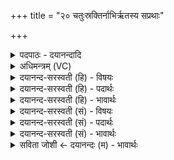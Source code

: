 +++
title = "२० चतुःस्रक्तिर्नाभिर्ऋतस्य सप्रथाः"

+++
<details><summary>पदपाठः - दयानन्दादि</summary>

चतुः॑स्रक्ति॒रिति॒ चतुः॑ऽस्रक्तिः। नाभिः॑। ऋ॒तस्य॑। स॒प्रथा॒ इति॑ स॒ऽप्रथाः॑। सः। नः॒। वि॒श्वायु॒रिति॑ वि॒श्वऽआ॑युः। स॒प्रथा॒ इति॑ स॒ऽप्रथाः॑। सः। नः॒। स॒र्वायु॒रिति॑ स॒र्वऽआ॑युः। स॒प्रथा॒ इति॑ स॒ऽप्रथाः॑। अप॑। द्वेषः॑। अप॑। ह्वरः॑। अ॒न्यव्र॑त॒स्येत्य॒न्यऽव्र॑तस्य। स॒श्चि॒म॒। २०।
</details>

<details><summary>अधिमन्त्रम् (VC)</summary>

- यज्ञो देवता
- दीर्घतमा ऋषिः
- निचृत्त्रिष्टुप्
- धैवतः
</details>

<details><summary>दयानन्द-सरस्वती (हि) - विषयः</summary>

फिर मनुष्य क्या करें, इस विषय को अगले मन्त्र में कहा है ॥
</details>

<details><summary>दयानन्द-सरस्वती (हि) - पदार्थः</summary>

पदार्थान्वयभाषाः -  हे मनुष्यो ! जैसे (चतुःस्रक्तिः) चार कोनेवाली (नाभिः) नाभि मध्य मार्ग के तुल्य निष्पक्ष (सप्रथाः) विस्तार के साथ वर्त्तमान सत्यपुरुष (अन्यव्रतस्य) दूसरे सब जगत् की रक्षा करने के स्वभाववाले (ऋतस्य) सत्यस्वरूप परमात्मा की सेवा करता (सः) वह (सप्रथाः) विस्तृत कार्य्योंवाला (विश्वायुः) सम्पूर्ण आयु से युक्त पुरुष (नः) हम लोगों को बोधित करे। (सः) वह (सप्रथाः) अधिक सुखी (सर्वायुः) समग्र अवस्थावाला पुरुष (नः) हमको ईश्वरसम्बन्धी विद्या का ग्रहण करावे, जिससे हम लोग (द्वेषः) द्वेषी शत्रुओं को (अप, सश्चिम) दूर पहुँचावें और (ह्वरः) कुटिल जनों को (अप) पृथक करें। वैसे तुम लोग भी करो ॥२० ॥
</details>

<details><summary>दयानन्द-सरस्वती (हि) - भावार्थः</summary>

भावार्थभाषाः -  इस मन्त्र में वाचकलुप्तोपमालङ्कार है। हे मनुष्यो ! जैसे रस को प्राप्त हुई नाभि रस को उत्पन्न कर शरीर के अवयवों को पुष्ट करती, वैसे सेवन किये विद्वान् वा उपासना किया परमेश्वर द्वेष और कुटिलतादि दोषों को निवृत्त करा कर सब जीवों की रक्षा करते वा करता है, उन विद्वानों और उस परमेश्वर की निरन्तर सेवा करनी चाहिये ॥२० ॥
</details>

<details><summary>दयानन्द-सरस्वती (सं) - विषयः</summary>

पुनर्मनुष्याः किं कुर्युरित्याह ॥
</details>

<details><summary>दयानन्द-सरस्वती (सं) - पदार्थः</summary>

पदार्थान्वयभाषाः -  हे मनुष्याः ! यथा चतुःस्रक्तिर्नाभिरिव सप्रथा अन्यव्रतस्यर्त्तस्य परमात्मनः सेवां करोति, स सप्रथा विश्वायुर्नोऽस्मान् बोधयतु, स सप्रथाः सर्वायुर्नः परमेश्वरविद्यां ग्राहयतु, येन वयं द्वेषोऽपसश्चिम, ह्वरोऽप सश्चिम, तथा यूयमपि कुरुत ॥२० ॥
</details>

<details><summary>दयानन्द-सरस्वती (सं) - भावार्थः</summary>

भावार्थभाषाः -  अत्र वाचकलुप्तोपमालङ्कारः। हे मनुष्याः ! यथा प्राप्तरसा नाभी रसमुत्पाद्य सर्वान् शरीरावयवान् पुष्णाति, तथा सेविता विद्वांस उपासितः परमेश्वरश्च द्वेषं कुटिलतादिदोषांश्च निवार्य्य सर्वान् जीवान् संरक्षतीति मत्वा तेषां तस्य च सततं सेवा कार्य्या ॥२० ॥
</details>

<details><summary>सविता जोशी ← दयानन्दः (म) - भावार्थः</summary>

भावार्थभाषाः -  या मंत्रात वाचकलुप्तोपमालंकार आहे. हे माणसांनो ! रस मिळाल्यामुळे नाभी जशी रस उत्पन्न करून त्या रसाने शरीराचे अवयव बलवान करते, तसे विद्वानांच्या संगतीने किंवा उपासना केल्याने परमेश्वर द्वेष, कुटिलता इत्यादी दोष नष्ट करून सर्व जीवांचे रक्षण करतो. त्या विद्वानांची व परमेश्वराची सतत सेवा करावी.
</details>